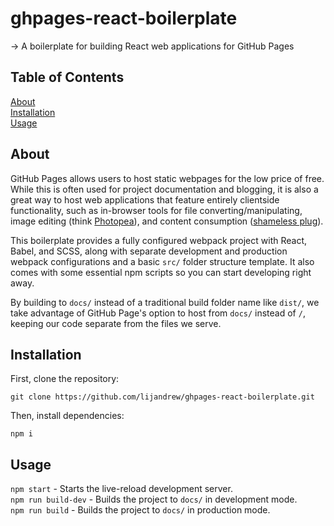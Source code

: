 # ghpages-react-boilerplate

&rarr; A boilerplate for building React web applications for GitHub Pages

## Table of Contents

[About](#about)  
[Installation](#installation)  
[Usage](#usage)

## About

GitHub Pages allows users to host static webpages for the low price of free. While this is often used for project documentation and blogging, it is also a great way to host web applications that feature entirely clientside functionality, such as in-browser tools for file converting/manipulating, image editing (think <a href="https://www.photopea.com/">Photopea</a>), and content consumption (<a href="https://github.com/lijandrew/ame">shameless plug</a>).

This boilerplate provides a fully configured webpack project with React, Babel, and SCSS, along with separate development and production webpack configurations and a basic `src/` folder structure template. It also comes with some essential npm scripts so you can start developing right away.

By building to `docs/` instead of a traditional build folder name like `dist/`, we take advantage of GitHub Page's option to host from `docs/` instead of `/`, keeping our code separate from the files we serve.

## Installation

First, clone the repository:

    git clone https://github.com/lijandrew/ghpages-react-boilerplate.git


Then, install dependencies:

    npm i

## Usage

`npm start` - Starts the live-reload development server.  
`npm run build-dev` - Builds the project to `docs/` in development mode.  
`npm run build` - Builds the project to `docs/` in production mode.
